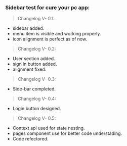 ### Sidebar test for cure your pc app:

> Changelog V- 0.1:

- sidebar added.
- menu item is visible and working properly.
- icon alignment is perfect as of now.

> Changelog V- 0.2:

- User section added.
- sign in button added.
- alignment fixed.

> Changelog V- 0.3:

- Side-bar completed.

> Changelog V- 0.4:

- Login button designed.

> Changelog V- 0.5:

- Context api used for state nesting.
- pages component use for better code understading.
- Code refectored.
